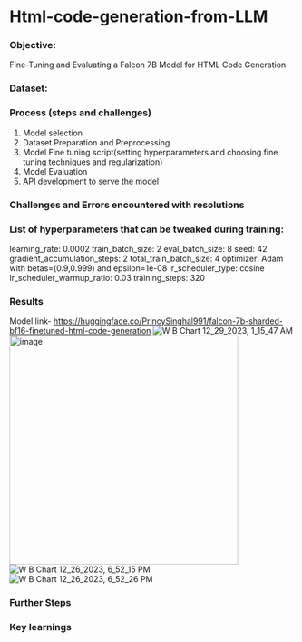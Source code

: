 # Html-code-generation-from-LLM


### Objective: 
Fine-Tuning and Evaluating a Falcon 7B Model for HTML Code Generation. 

### Dataset:



### Process (steps and challenges) 
1. Model selection
2. Dataset Preparation and Preprocessing 
3. Model Fine tuning script(setting hyperparameters and choosing fine tuning techniques and regularization) 
4. Model Evaluation
5. API development to serve the model

### Challenges and Errors encountered with resolutions 


### List of hyperparameters that can be tweaked during training: 
learning_rate: 0.0002
train_batch_size: 2
eval_batch_size: 8
seed: 42
gradient_accumulation_steps: 2
total_train_batch_size: 4
optimizer: Adam with betas=(0.9,0.999) and epsilon=1e-08
lr_scheduler_type: cosine
lr_scheduler_warmup_ratio: 0.03
training_steps: 320

### Results 
Model link- https://huggingface.co/PrincySinghal991/falcon-7b-sharded-bf16-finetuned-html-code-generation
![W B Chart 12_29_2023, 1_15_47 AM](https://github.com/PrincySinghal/Html-code-generation-from-LLM/assets/87893594/48e6f73a-5ec9-4116-afd3-2fa68ebd867e)
<img width="403" alt="image" src="https://github.com/PrincySinghal/Html-code-generation-from-LLM/assets/87893594/21b88108-3fc1-403f-b861-e66f76f24d9b">
![W B Chart 12_26_2023, 6_52_15 PM](https://github.com/PrincySinghal/Html-code-generation-from-LLM/assets/87893594/a77847dc-db45-452e-a626-df40d36bbdd4)
![W B Chart 12_26_2023, 6_52_26 PM](https://github.com/PrincySinghal/Html-code-generation-from-LLM/assets/87893594/e7bed244-3d21-4d38-b7c1-64139491446d)




### Further Steps 


### Key learnings 


